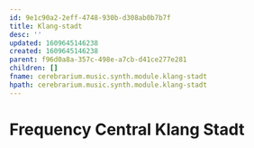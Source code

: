 ```yaml
---
id: 9e1c90a2-2eff-4748-930b-d308ab0b7b7f
title: Klang-stadt
desc: ''
updated: 1609645146238
created: 1609645146238
parent: f96d0a8a-357c-498e-a7cb-d41ce277e281
children: []
fname: cerebrarium.music.synth.module.klang-stadt
hpath: cerebrarium.music.synth.module.klang-stadt
---
```

# Frequency Central Klang Stadt

